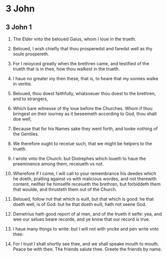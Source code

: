 # 3 John

## 3 John 1

1. The Elder vnto the beloued Gaius, whom I loue in the trueth.

2. Beloued, I wish chiefly that thou prosperedst and faredst well as thy soule prospereth.

3. For I reioyced greatly when the brethren came, and testified of the trueth that is in thee, how thou walkest in the trueth.

4. I haue no greater ioy then these, that is, to heare that my sonnes walke in veritie.

5. Beloued, thou doest faithfully, whatsoeuer thou doest to the brethren, and to strangers,

6. Which bare witnesse of thy loue before the Churches. Whom if thou bringest on their iourney as it beseemeth according to God, thou shalt doe well,

7. Because that for his Names sake they went forth, and tooke nothing of the Gentiles.

8. We therefore ought to receiue such, that we might be helpers to the trueth.

9. I wrote vnto the Church: but Diotrephes which loueth to haue the preeminence among them, receiueth vs not.

10. Wherefore if I come, I will call to your remembrance his deedes which he doeth, pratling against vs with malicious wordes, and not therewith content, neither he himselfe receiueth the brethren, but forbiddeth them that woulde, and thrusteth them out of the Church.

11. Beloued, follow not that which is euill, but that which is good: he that doeth well, is of God: but he that doeth euill, hath not seene God.

12. Demetrius hath good report of al men, and of the trueth it selfe: yea, and wee our selues beare recorde, and ye know that our record is true.

13. I haue many things to write: but I will not with yncke and pen write vnto thee:

14. For I trust I shall shortly see thee, and we shall speake mouth to mouth. Peace be with thee. The friends salute thee. Greete the friends by name.   